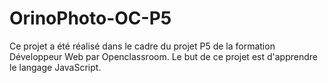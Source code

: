 # OrinoPhoto-OC-P5
Ce projet a été réalisé dans le cadre du projet P5 de la formation Développeur Web par Openclassroom.
Le but de ce projet est d'apprendre le langage JavaScript.
